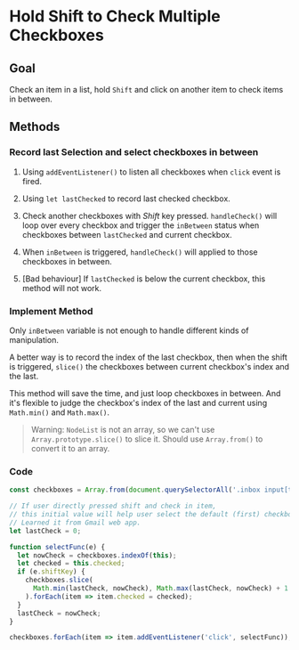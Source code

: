 # Hold Shift to Check Multiple Checkboxes

## Goal

Check an item in a list, hold `Shift` and click on another item to check items in between.

## Methods

### Record last Selection and select checkboxes in between

1. Using `addEventListener()` to listen all checkboxes when `click` event is fired.

2. Using `let lastChecked` to record last checked checkbox.

3. Check another checkboxes with *Shift* key pressed. `handleCheck()` will loop over every checkbox and trigger the `inBetween` status when checkboxes between `lastChecked` and current checkbox.

4. When `inBetween` is triggered, `handleCheck()` will applied to those checkboxes in between.

5. [Bad behaviour] If `lastChecked` is below the current checkbox, this method will not work.

### Implement Method

Only `inBetween` variable is not enough to handle different kinds of manipulation.

A better way is to record the index of the last checkbox, then when the shift is triggered, `slice()` the checkboxes between current checkbox's index and the last.

This method will save the time, and just loop checkboxes in between. And it's flexible to judge the checkbox's index of the last and current using `Math.min()` and `Math.max()`.

> Warning: `NodeList` is not an array, so we can't use `Array.prototype.slice()` to slice it. Should use `Array.from()` to convert it to an array.

### Code

```javascript
const checkboxes = Array.from(document.querySelectorAll('.inbox input[type="checkbox"]'));

// If user directly pressed shift and check in item,
// this initial value will help user select the default (first) checkbox to the current one.
// Learned it from Gmail web app.
let lastCheck = 0;

function selectFunc(e) {
  let nowCheck = checkboxes.indexOf(this);
  let checked = this.checked;
  if (e.shiftKey) {
    checkboxes.slice(
      Math.min(lastCheck, nowCheck), Math.max(lastCheck, nowCheck) + 1
    ).forEach(item => item.checked = checked);
  }
  lastCheck = nowCheck;
}

checkboxes.forEach(item => item.addEventListener('click', selectFunc));
```
